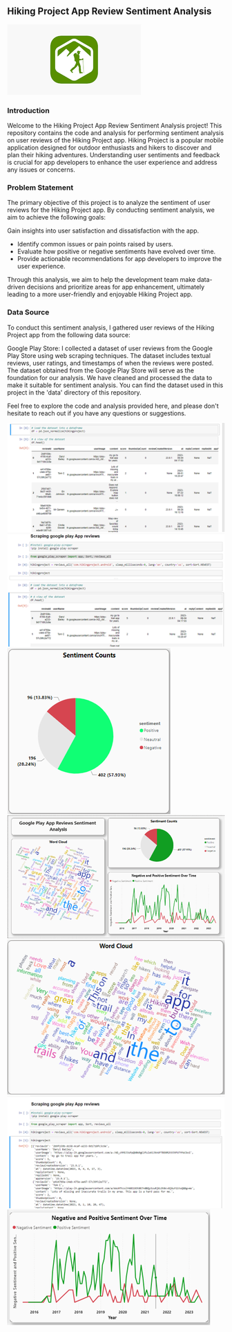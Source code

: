 ## Hiking Project App Review Sentiment Analysis
![](image_hiking_project/hiking_project_logo.png)

### Introduction
Welcome to the Hiking Project App Review Sentiment Analysis project! This repository contains the code and analysis for performing sentiment analysis on user reviews of the Hiking Project app. Hiking Project is a popular mobile application designed for outdoor enthusiasts and hikers to discover and plan their hiking adventures. Understanding user sentiments and feedback is crucial for app developers to enhance the user experience and address any issues or concerns.

### Problem Statement
The primary objective of this project is to analyze the sentiment of user reviews for the Hiking Project app. By conducting sentiment analysis, we aim to achieve the following goals:

Gain insights into user satisfaction and dissatisfaction with the app.
- Identify common issues or pain points raised by users.
- Evaluate how positive or negative sentiments have evolved over time.
- Provide actionable recommendations for app developers to improve the user experience.

Through this analysis, we aim to help the development team make data-driven decisions and prioritize areas for app enhancement, ultimately leading to a more user-friendly and enjoyable Hiking Project app.

### Data Source
To conduct this sentiment analysis, I gathered user reviews of the Hiking Project app from the following data source:

Google Play Store: I collected a dataset of user reviews from the Google Play Store using web scraping techniques. The dataset includes textual reviews, user ratings, and timestamps of when the reviews were posted.
The dataset obtained from the Google Play Store will serve as the foundation for our analysis. We have cleaned and processed the data to make it suitable for sentiment analysis. You can find the dataset used in this project in the 'data' directory of this repository.

Feel free to explore the code and analysis provided here, and please don't hesitate to reach out if you have any questions or suggestions.



![](image_hiking_project/Hiking_project_dataframe.PNG)
![](image_hiking_project/scraping_google_play_reviews.PNG)
![](image_hiking_project/sentiment_count.PNG)
![](image_hiking_project/sentiment_report.PNG)
![](image_hiking_project/word_cloud.PNG)
![](image_hiking_project/Hiking_project_json.PNG)
![](image_hiking_project/Negative_Positive_over_time.PNG)
